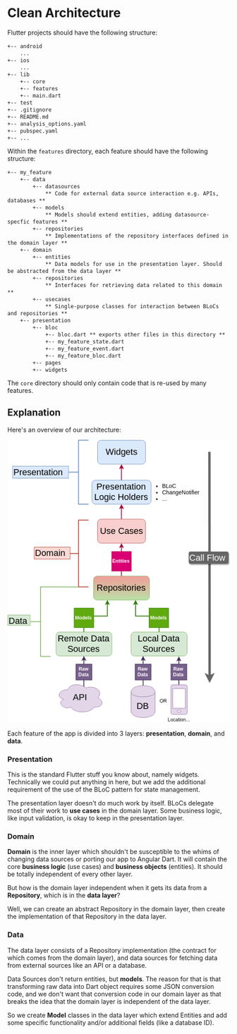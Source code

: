 # Clean Architecture

Flutter projects should have the following structure:

```
+-- android
    ...
+-- ios
    ...
+-- lib
    +-- core
    +-- features
    +-- main.dart
+-- test
+-- .gitignore
+-- README.md
+-- analysis_options.yaml
+-- pubspec.yaml
+-- ...
```

Within the `features` directory, each feature should have the following structure:

```
+-- my_feature
    +-- data
        +-- datasources
            ** Code for external data source interaction e.g. APIs, databases **
        +-- models
            ** Models should extend entities, adding datasource-specfic features **
        +-- repositories
            ** Implementations of the repository interfaces defined in the domain layer **
    +-- domain
        +-- entities
            ** Data models for use in the presentation layer. Should be abstracted from the data layer **
        +-- repositories
            ** Interfaces for retrieving data related to this domain **
        +-- usecases
            ** Single-purpose classes for interaction between BLoCs and repositories **
    +-- presentation
        +-- bloc
            +-- bloc.dart ** exports other files in this directory **
            +-- my_feature_state.dart
            +-- my_feature_event.dart
            +-- my_feature_bloc.dart
        +-- pages
        +-- widgets
```

The `core` directory should only contain code that is re-used by many features.

## Explanation

Here's an overview of our architecture:

![Clean Architecture Flutter Diagram](Clean-Architecture-Flutter-Diagram.png)

Each feature of the app is divided into 3 layers: **presentation**, **domain**, and **data**.

### Presentation

This is the standard Flutter stuff you know about, namely widgets. Technically we could put anything in here, but we add the additional requirement of the use of the BLoC pattern for state management.

The presentation layer doesn't do much work by itself. BLoCs delegate most of their work to **use cases** in the domain layer. Some business logic, like input validation, is okay to keep in the presentation layer.

### Domain

**Domain** is the inner layer which shouldn't be susceptible to the whims of changing data sources or porting our app to Angular Dart. It will contain the core **business logic** (use cases) and **business objects** (entities). It should be totally independent of every other layer.

But how is the domain layer independent when it gets its data from a **Repository**, which is in the **data layer**? 

Well, we can create an abstract Repository in the domain layer, then create the implementation of that Repository in the data layer.

### Data

The data layer consists of a Repository implementation (the contract for which comes from the domain layer), and data sources for fetching data from external sources like an API or a database.

Data Sources don't return entities, but **models**. The reason for that is that transforming raw data into Dart object requires some JSON conversion code, and we don't want that conversion code in our domain layer as that breaks the idea that the domain layer is independent of the data layer.

So we create **Model** classes in the data layer which extend Entities and add some specific functionality and/or additional fields (like a database ID).